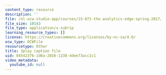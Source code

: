 ```yaml
---
content_type: resource
description: ''
file: /ol-ocw-studio-app/courses/15-071-the-analytics-edge-spring-2017/845423761d6a201613384dee73acc1c1_E_KUHMuoPLE.srt
file_size: 10143
file_type: application/x-subrip
learning_resource_types: []
license: https://creativecommons.org/licenses/by-nc-sa/4.0/
ocw_type: OCWFile
resourcetype: Other
title: 3play caption file
uid: 84542376-1d6a-2016-1338-4dee73acc1c1
video_metadata:
  youtube_id: null
---
```

